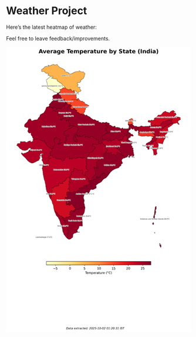 # Weather Project

Here’s the latest heatmap of weather:

Feel free to leave feedback/improvements.

![India Heatmap](docs/assets/india_heatmap.png?v=DD8609)
